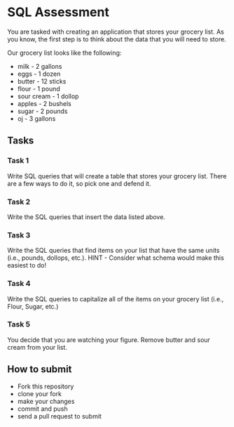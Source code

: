 # SQL Assessment

You are tasked with creating an application that stores your grocery list. As you know, the first step is to think about the data that you will need to store.

Our grocery list looks like the following:

- milk - 2 gallons
- eggs - 1 dozen
- butter - 12 sticks
- flour - 1 pound
- sour cream - 1 dollop
- apples - 2 bushels
- sugar - 2 pounds
- oj - 3 gallons

## Tasks

### Task 1

Write SQL queries that will create a table that stores your grocery list. There are a few ways to do it, so pick one and defend it.

### Task 2

Write the SQL queries that insert the data listed above.

### Task 3

Write the SQL queries that find items on your list that have the same units (i.e., pounds, dollops, etc.). HINT - Consider what schema would make this easiest to do!

### Task 4

Write the SQL queries to capitalize all of the items on your grocery list (i.e., Flour, Sugar, etc.)

### Task 5

You decide that you are watching your figure. Remove butter and sour cream from your list.

## How to submit

* Fork this repository
* clone your fork
* make your changes
* commit and push
* send a pull request to submit
